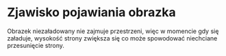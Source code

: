 # Zjawisko pojawiania obrazka
Obrazek niezaładowany nie zajmuje przestrzeni,
więc w momencie gdy się załaduje, wysokość strony zwiększa się co może
spowodować niechciane przesunięcie strony.

